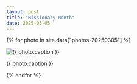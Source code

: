 ```yaml
---
layout: post
title: "Missionary Month"
date: 2025-03-05
---
```


{% for photo in site.data["photos-20250305"] %}
  <div>
    <img src="{{ site.baseurl }}/photos/{{ photo.file }}" alt="{{ photo.caption }}">
    <p>{{ photo.caption }}</p>
  </div>
{% endfor %}